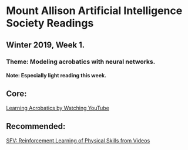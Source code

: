 # Mount Allison Artificial Intelligence Society Readings
## Winter 2019, Week 1.

### Theme: Modeling acrobatics with neural networks.
#### Note: Especially light reading this week.

## Core:
[Learning Acrobatics by Watching YouTube](https://bair.berkeley.edu/blog/2018/10/09/sfv/)

## Recommended:
[SFV: Reinforcement Learning of Physical Skills from Videos](https://xbpeng.github.io/projects/SFV/2018_TOG_SFV.pdf)
